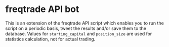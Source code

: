 # freqtrade API bot

This is an extension of the freqtrade API script which enables you to run the script on a periodic basis, tweet the results and/or save them to the database.
Values for `starting_capital` and `position_size` are used for statistics calculation, not for actual trading.
